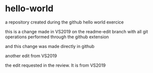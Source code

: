 # hello-world
a repository created during the github hello world exercice

this is a change made in VS2019 on the readme-edit branch with all git operations performed through the github extension

and this change was made directly in github

another edit from VS2019

the edit requested in the review. It is from VS2019
